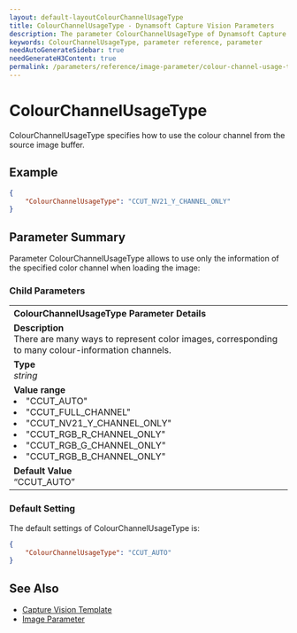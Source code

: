 ```yaml
---
layout: default-layoutColourChannelUsageType
title: ColourChannelUsageType - Dynamsoft Capture Vision Parameters
description: The parameter ColourChannelUsageType of Dynamsoft Capture Vision is for specifing how to use the colour channel from the source image buffer.
keywords: ColourChannelUsageType, parameter reference, parameter
needAutoGenerateSidebar: true
needGenerateH3Content: true
permalink: /parameters/reference/image-parameter/colour-channel-usage-type.html
---
```



# ColourChannelUsageType

ColourChannelUsageType specifies how to use the colour channel from the source image buffer.

## Example

```json
{
    "ColourChannelUsageType": "CCUT_NV21_Y_CHANNEL_ONLY"
}
```

## Parameter Summary

Parameter ColourChannelUsageType allows to use only the information of the specified color channel when loading the image:

### Child Parameters

<table style = "text-align:left">
    <tr>
        <th>ColourChannelUsageType Parameter Details</th>
    </tr>
    <tr>
        <td><b>Description</b><br>
        There are many ways to represent color images, corresponding to many colour-information channels.
        </td>
    </tr>
    <tr>
        <td><b>Type</b><br><i>string</i>
        </td>
    </tr>
    <tr>
        <td><b>Value range</b>
        <li>"CCUT_AUTO"</li>
        <li>"CCUT_FULL_CHANNEL"</li>
        <li>"CCUT_NV21_Y_CHANNEL_ONLY"</li>
        <li>"CCUT_RGB_R_CHANNEL_ONLY"</li>
        <li>"CCUT_RGB_G_CHANNEL_ONLY"</li>
        <li>"CCUT_RGB_B_CHANNEL_ONLY"</li>
        </td>
    </tr>
    <tr>
        <td><b>Default Value</b><br>“CCUT_AUTO”
        </td>
    </tr>
    
</table>

### Default Setting

The default settings of ColourChannelUsageType is:

```json
{
    "ColourChannelUsageType": "CCUT_AUTO"
}
```

## See Also
- [Capture Vision Template]()
- [Image Parameter]() 